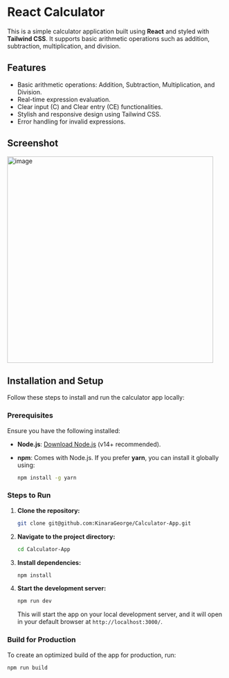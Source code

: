 # React Calculator

This is a simple calculator application built using **React** and styled with **Tailwind CSS**. It supports basic arithmetic operations such as addition, subtraction, multiplication, and division.

## Features

- Basic arithmetic operations: Addition, Subtraction, Multiplication, and Division.
- Real-time expression evaluation.
- Clear input (C) and Clear entry (CE) functionalities.
- Stylish and responsive design using Tailwind CSS.
- Error handling for invalid expressions.

## Screenshot

<img width="476" alt="image" src="https://github.com/user-attachments/assets/fa49524f-d26c-4c0c-aacf-f99dc2085540">


## Installation and Setup

Follow these steps to install and run the calculator app locally:

### Prerequisites

Ensure you have the following installed:

- **Node.js**: [Download Node.js](https://nodejs.org/) (v14+ recommended).
- **npm**: Comes with Node.js. If you prefer **yarn**, you can install it globally using:

    ```bash
    npm install -g yarn
    ```

### Steps to Run

1. **Clone the repository:**

    ```bash
    git clone git@github.com:KinaraGeorge/Calculator-App.git
    ```

2. **Navigate to the project directory:**

    ```bash
    cd Calculator-App
    ```

3. **Install dependencies:**

    ```bash
    npm install
    ```

4. **Start the development server:**

    ```bash
    npm run dev
    ```

   This will start the app on your local development server, and it will open in your default browser at `http://localhost:3000/`.

### Build for Production

To create an optimized build of the app for production, run:

```bash
npm run build
